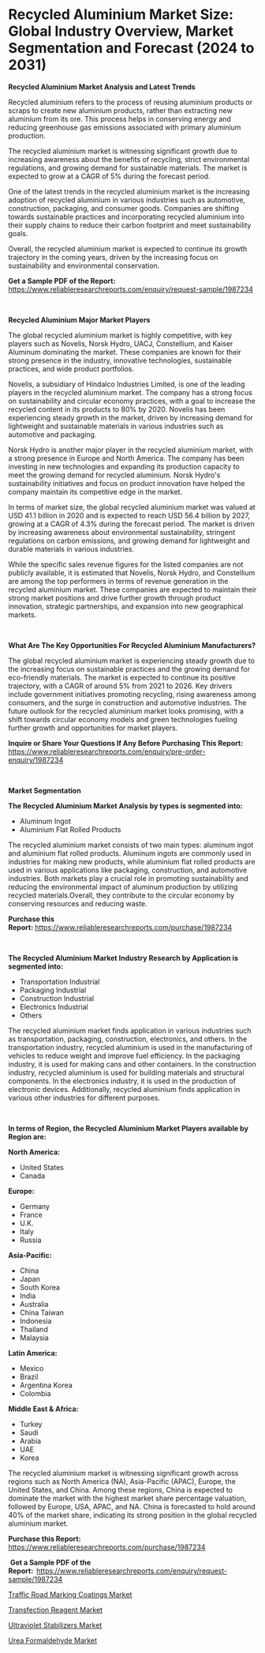 <p><h1>Recycled Aluminium Market Size: Global Industry Overview, Market Segmentation and Forecast (2024 to 2031)</h1></p><p><strong>Recycled Aluminium Market Analysis and Latest Trends</strong></p>
<p><p>Recycled aluminium refers to the process of reusing aluminium products or scraps to create new aluminium products, rather than extracting new aluminium from its ore. This process helps in conserving energy and reducing greenhouse gas emissions associated with primary aluminium production.</p><p>The recycled aluminium market is witnessing significant growth due to increasing awareness about the benefits of recycling, strict environmental regulations, and growing demand for sustainable materials. The market is expected to grow at a CAGR of 5% during the forecast period.</p><p>One of the latest trends in the recycled aluminium market is the increasing adoption of recycled aluminium in various industries such as automotive, construction, packaging, and consumer goods. Companies are shifting towards sustainable practices and incorporating recycled aluminium into their supply chains to reduce their carbon footprint and meet sustainability goals.</p><p>Overall, the recycled aluminium market is expected to continue its growth trajectory in the coming years, driven by the increasing focus on sustainability and environmental conservation.</p></p>
<p><strong>Get a Sample PDF of the Report:&nbsp;</strong> <a href="https://www.reliableresearchreports.com/enquiry/request-sample/1987234">https://www.reliableresearchreports.com/enquiry/request-sample/1987234</a></p>
<p>&nbsp;</p>
<p><strong>Recycled Aluminium Major Market Players</strong></p>
<p><p>The global recycled aluminium market is highly competitive, with key players such as Novelis, Norsk Hydro, UACJ, Constellium, and Kaiser Aluminum dominating the market. These companies are known for their strong presence in the industry, innovative technologies, sustainable practices, and wide product portfolios.</p><p>Novelis, a subsidiary of Hindalco Industries Limited, is one of the leading players in the recycled aluminium market. The company has a strong focus on sustainability and circular economy practices, with a goal to increase the recycled content in its products to 80% by 2020. Novelis has been experiencing steady growth in the market, driven by increasing demand for lightweight and sustainable materials in various industries such as automotive and packaging.</p><p>Norsk Hydro is another major player in the recycled aluminium market, with a strong presence in Europe and North America. The company has been investing in new technologies and expanding its production capacity to meet the growing demand for recycled aluminium. Norsk Hydro's sustainability initiatives and focus on product innovation have helped the company maintain its competitive edge in the market.</p><p>In terms of market size, the global recycled aluminium market was valued at USD 41.1 billion in 2020 and is expected to reach USD 56.4 billion by 2027, growing at a CAGR of 4.3% during the forecast period. The market is driven by increasing awareness about environmental sustainability, stringent regulations on carbon emissions, and growing demand for lightweight and durable materials in various industries.</p><p>While the specific sales revenue figures for the listed companies are not publicly available, it is estimated that Novelis, Norsk Hydro, and Constellium are among the top performers in terms of revenue generation in the recycled aluminium market. These companies are expected to maintain their strong market positions and drive further growth through product innovation, strategic partnerships, and expansion into new geographical markets.</p></p>
<p>&nbsp;</p>
<p><strong>What Are The Key Opportunities For Recycled Aluminium Manufacturers?</strong></p>
<p><p>The global recycled aluminium market is experiencing steady growth due to the increasing focus on sustainable practices and the growing demand for eco-friendly materials. The market is expected to continue its positive trajectory, with a CAGR of around 5% from 2021 to 2026. Key drivers include government initiatives promoting recycling, rising awareness among consumers, and the surge in construction and automotive industries. The future outlook for the recycled aluminium market looks promising, with a shift towards circular economy models and green technologies fueling further growth and opportunities for market players.</p></p>
<p><strong>Inquire or Share Your Questions If Any Before Purchasing This Report:</strong> <a href="https://www.reliableresearchreports.com/enquiry/pre-order-enquiry/1987234">https://www.reliableresearchreports.com/enquiry/pre-order-enquiry/1987234</a></p>
<p>&nbsp;</p>
<p><strong>Market Segmentation</strong></p>
<p><strong>The Recycled Aluminium Market Analysis by types is segmented into:</strong></p>
<p><ul><li>Aluminum Ingot</li><li>Aluminium Flat Rolled Products</li></ul></p>
<p><p>The recycled aluminium market consists of two main types: aluminum ingot and aluminium flat rolled products. Aluminum ingots are commonly used in industries for making new products, while aluminium flat rolled products are used in various applications like packaging, construction, and automotive industries. Both markets play a crucial role in promoting sustainability and reducing the environmental impact of aluminum production by utilizing recycled materials.Overall, they contribute to the circular economy by conserving resources and reducing waste.</p></p>
<p><strong>Purchase this Report:&nbsp;</strong><a href="https://www.reliableresearchreports.com/purchase/1987234">https://www.reliableresearchreports.com/purchase/1987234</a></p>
<p>&nbsp;</p>
<p><strong>The Recycled Aluminium Market Industry Research by Application is segmented into:</strong></p>
<p><ul><li>Transportation Industrial</li><li>Packaging Industrial</li><li>Construction Industrial</li><li>Electronics Industrial</li><li>Others</li></ul></p>
<p><p>The recycled aluminium market finds application in various industries such as transportation, packaging, construction, electronics, and others. In the transportation industry, recycled aluminium is used in the manufacturing of vehicles to reduce weight and improve fuel efficiency. In the packaging industry, it is used for making cans and other containers. In the construction industry, recycled aluminium is used for building materials and structural components. In the electronics industry, it is used in the production of electronic devices. Additionally, recycled aluminium finds application in various other industries for different purposes.</p></p>
<p>&nbsp;</p>
<p><strong>In terms of Region, the Recycled Aluminium Market Players available by Region are:</strong></p>
<p>
    <p> <strong> North America: </strong>
        <ul>
            <li>United States</li>
            <li>Canada</li>
        </ul>
        </p> 
    <p> <strong> Europe: </strong>
        <ul>
            <li>Germany</li>
            <li>France</li>
            <li>U.K.</li>
            <li>Italy</li>
            <li>Russia</li>
        </ul>
        </p> 
    <p> <strong> Asia-Pacific: </strong>
        <ul>
            <li>China</li>
            <li>Japan</li>
            <li>South Korea</li>
            <li>India</li>
            <li>Australia</li>
            <li>China Taiwan</li>
            <li>Indonesia</li>
            <li>Thailand</li>
            <li>Malaysia</li>
        </ul>
        </p> 
    <p> <strong> Latin America: </strong>
        <ul>
            <li>Mexico</li>
            <li>Brazil</li>
            <li>Argentina Korea</li>
            <li>Colombia</li>
        </ul>
        </p> 
    <p> <strong> Middle East & Africa: </strong>
        <ul>
            <li>Turkey</li>
            <li>Saudi</li>
            <li>Arabia</li>
            <li>UAE</li>
            <li>Korea</li>
        </ul>
    </p>
    </p>
<p><p>The recycled aluminium market is witnessing significant growth across regions such as North America (NA), Asia-Pacific (APAC), Europe, the United States, and China. Among these regions, China is expected to dominate the market with the highest market share percentage valuation, followed by Europe, USA, APAC, and NA. China is forecasted to hold around 40% of the market share, indicating its strong position in the global recycled aluminium market.</p></p>
<p><strong>Purchase this Report: </strong><a href="https://www.reliableresearchreports.com/purchase/1987234">https://www.reliableresearchreports.com/purchase/1987234</a></p>
<p>&nbsp;<strong>Get a Sample PDF of the Report:&nbsp;&nbsp;</strong><a href="https://www.reliableresearchreports.com/enquiry/request-sample/1987234">https://www.reliableresearchreports.com/enquiry/request-sample/1987234</a></p>
<p><strong></strong></p>
<p><p><a href="https://github.com/nathandecarvalho/Market-Research-Report-List-2/blob/main/traffic-road-marking-coatings-market.md">Traffic Road Marking Coatings Market</a></p><p><a href="https://github.com/singletonthaxterkelliehr2df/Market-Research-Report-List-1/blob/main/transfection-reagent-market.md">Transfection Reagent Market</a></p><p><a href="https://github.com/kosella/Market-Research-Report-List-2/blob/main/ultraviolet-stabilizers-market.md">Ultraviolet Stabilizers Market</a></p><p><a href="https://github.com/kufem1/Market-Research-Report-List-1/blob/main/urea-formaldehyde-market.md">Urea Formaldehyde Market</a></p></p>
